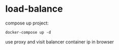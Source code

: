 # load-balance

compose up project:

`docker-compose up -d`

use proxy and visit balancer container ip in browser